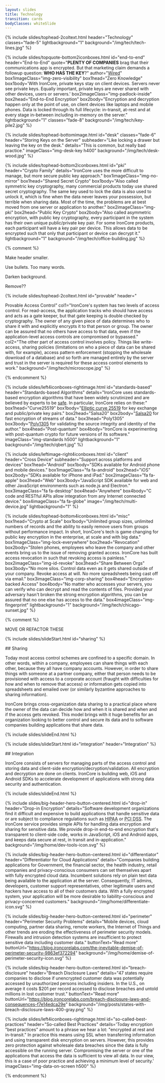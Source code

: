 ```yaml
---
layout: slides
title: Technology
transition: cards
bodyClasses: whiteSlide
---
```


{% include slides/tophead-2coltext.html
  header="Technology"
  classes="fade-5"
  lightbackground="1"
  background="/img/tech/tech-lines.jpg"
%}

{% include slides/topquote-bottom2iconboxes.html
  id="end-to-end"
  header="End-to-End"
  quote="**PLENTY OF COMPANIES** brag that their communications app is encrypted. But that marketing claim demands a followup question: **WHO HAS THE KEY**?"
  author="<a href='https://www.wired.com/2014/11/hacker-lexicon-end-to-end-encryption/' target='_blank'><u>Wired</u></a>"
  box1imageClass="img-zero-visibility"
  box1head="Zero Knowledge"
  box1body='With IronCore, private keys stay on client devices. Servers never see private keys. Equally important, private keys are never shared with other devices, users or servers.'
  box2imageClass="img-padlock-inside"
  box2head="End-to-End Encryption"
  box2body="Encryption and decryption happen only at the point of use, on client devices like laptops and mobile phones. Data is locked through its full lifecycle: in-transit, at-rest and at every stage in-between including in-memory on the server."
  lightbackground="1"
  classes="fade-8"
  background="/img/tech/key-pile2.jpg"
%}

{% include slides/tophead-bottomimage.html
  id="desk"
  classes="fade-6"
  header="Storing Keys on the Server"
  subheader="Like locking a drawer but leaving the key on the desk."
  details="This is common, but really bad practice."
  imageClass="img-desk-key h400"
  background="/img/tech/desk-wood.jpg"
%}

{% include slides/tophead-bottom2iconboxes.html
  id="pki"
  header="Crypto Family"
  details="IronCore uses the more difficult to manage, but more secure public key approach."
  box1imageClass="img-no-mirror"
  box1head="Shared Secret Crypto"
  box1body="Also called symmetric key cryptography, many commercial products today use shared secret cryptography. The same key used to lock the data is also used to unlock it, which is fine when the data never leaves your possession, but terrible when sharing data. Most of the time, the problems are at best moved from one server or application to another."
  box2imageClass="img-pki"
  box2head="Public Key Crypto"
  box2body="Also called asymmetric encryption, with public key cryptography, every participant in the system has their own unique public/private key pair. For some IronCore products, each participant will have a key pair per device.  This allows data to be encrypted such that only that participant or device can decrypt it."
  lightbackground="1"
  background="/img/tech/office-building.jpg"
%}

{% comment %}

Make header smaller.

Use bullets.  Too many words.

Darken background.

Remove??


{% include slides/tophead-2coltext.html
  id="provable"
  header="<div class='h1em show-image img-fingerprint'></div>Provable Access Control"
  col1="IronCore's system has two levels of access control.  For read-access, the application tracks who should have access and acts as a gate keeper, but that gate keeping is double checked by cryptography.  The owner of any given piece of data determines who to share it with and explicitly encrypts it to that person or group. The owner can be assured that no others have access to that data, even if the application-level access controls are compromised or bypassed."
  col2="The other part of access control involves policy.  Things like write-access, sharing policies (limitations on who a piece of data can be shared with, for example), access pattern enforcement (stopping the wholesale download of a database) and so forth are managed entirely by the server and trust in the server is required for these access control elements to work."
  background="/img/tech/microscope.jpg"
%}

{% endcomment %}

{% include slides/left4iconboxes-rightimage.html
  id="standards-based"
  header="Standards-based Algorithms"
  details="IronCore uses standards-based encryption algorithms that have been widely scrutinized and are believed by experts to be <a href='https://safecurves.cr.yp.to/'>safe</a>.  In particular, IronCore relies on these:"
  box1head="Curve25519"
  box1body="<a href='https://cr.yp.to/ecdh.html'>Elliptic curve 25519</a> for key exchange and public/private key pairs."
  box2head="Salsa20"
  box2body="<a href='https://cr.yp.to/salsa20.html'>Salsa20</a> for fast encryption of streams of data."
  box3head="Poly1305"
  box3body="<a href='https://cr.yp.to/mac.html'>Poly1305</a> for validating the source integrity and identity of the author."
  box4head="Post-quantum"
  box4body="IronCore is experimenting with post-quantum crypto for future versions of its software."
  imageClass="img-standards h500"
  lightbackground="1"
  background="/img/tech/qbert.jpg"
%}

{% include slides/leftimage-right4iconboxes.html
  id="client"
  header="Cross Device"
  subheader="Support across platforms and devices"
  box1head="Android"
  box1body="SDKs available for Android phone and mobile devices."
  box1imageClass="fa fa-android"
  box2head="iOS"
  box2body="SDKs available for iPhone and iPad."
  box2imageClass="fa fa-apple"
  box3head="Web"
  box3body="JavaScript SDK available for web and other JavaScript environments such as node.js and Electron."
  box3imageClass="fa fa-desktop"
  box4head="Anywhere"
  box4body="C code and RESTful APIs allow integration from any Internet connected device."
  box4imageClass="fa fa-globe"
  image="/img/tech/multi-device.jpg"
  lightbackground="1"
%}

{% include slides/tophead-bottom4iconboxes.html
  id="misc"
  box1head="Crypto at Scale"
  box1body="Unlimited group sizes, unlimited numbers of records and the ability to easily remove users from groups without performance impact. In short, IronCore's tech is game changing for public key encryption in the enterprise, at scale and with big data."
  box1imageClass="img-lock-everywhere"
  box2head="Revocation"
  box2body="Stolen phones, employees who leave the company and other events bring us to the issue of removing granted access. IronCore has built access revocation in such that revoking access is painless."
  box2imageClass="img-id-revoke"
  box3head="Share Between Orgs"
  box3body="No more silos. Control data even as it gets shared outside of your company. Revoke access at will. No more spreadsheets being cast off via email."
  box3imageClass="img-corp-sharing"
  box4head="Encryption-backed Access"
  box4body="No matter who accesses your servers, you can verify who can decrypt and read the contents of files. Provided your adversary hasn't broken the strong encryption algorithms, you can be assured that no one else has access to the data."
  box4imageClass="img-fingerprint"
  lightbackground="1"
  background="/img/tech/chicago-sunset.jpg"
%}









{% comment %}

MOVE OR REFACTOR THESE

{% include slides/slideStart.html id="sharing" %}
<div markdown="1">
## Sharing

Today most access control schemes are confined to a specific domain. In other words, within a company, employees can share things with each other, because they all have company accounts.  However, in order to share things with someone at a partner company, either that person needs to be provisioned with access to a corporate account (fraught with difficulties for how and when to remove that access) or information gets copied into spreadsheets and emailed over (or similarly byzantine approaches to sharing information).

IronCore brings cross-organization data sharing to a practical place where the owner of the data can decide how and when it is shared and when and if the access gets revoked.  This model brings with it huge benefits for an organization looking to better control and secure its data and to software companies building applications that share data.

</div>
{% include slides/slideEnd.html %}


{% include slides/slideStart.html id="integration" header="Integration" %}
<div markdown="1">
## Integration

IronCore consists of servers for managing parts of the access control and storing data and client-side encryption/decryption/validation.  All encryption and decryption are done on clients.  IronCore is building web, iOS and Android SDKs to accelerate development of applications with strong data security and authentication.


</div>
{% include slides/slideEnd.html %}

{% include slides/big-header-hero-button-centered.html
  id="drop-in"
  header="Drop-in Encryption"
  details="Software development organizations find it difficult and expensive to build applications that handle sensitive data or are subject to compliance regulations such as <abbr title='Health Insurance Portability and Accountability Act - requires secure handling of protected health information'>HIPAA</abbr> or <abbr title='Payment Card Industry Data Security Standards - requires secure handling of credit card related information'>PCI DSS</abbr>.
  The IronCore service provides simple APIs for handling data encryption and sharing for sensitive data. We provide drop-in end-to-end encryption that's transparent to client-side code, works in JavaScript, iOS and Android apps, and keeps data secure at rest, in transit and in-application."
  background="/img/home/dev-tools-icon.svg"
%}

{% include slides/big-header-hero-button-centered.html
  id="differentiator"
  header="Differentiator for Cloud Applications"
  details="Companies building applications for Government, the financial sector, the health industry, retail companies and privacy-conscious consumers can set themselves apart with fully encrypted cloud data. Incumbent solutions rely on plain text data being available to the application at the server.  Consequently, IT admins, developers, customer support representatives, other legitimate users and hackers have access to all of their customers data. With a fully encrypted system, your application will be more desirable to liability-conscious and privacy-concerned customers."
  background="/img/home/differentiate-icon.svg"
%}

{% include slides/big-header-hero-button-centered.html
  id="perimeter"
  header="Perimeter Security Problems"
  details="Mobile devices, cloud computing, partner data sharing, remote workers, the Internet of Things and other trends are eroding the effectiveness of perimeter security models.  Firewalls and intrusion detection systems are insufficient to protect sensitive data including customer data."
  buttonText="Read more"
  buttonUrl="https://blog.ironcorelabs.com/the-inevitable-demise-of-perimeter-security-9863ef372294"
  background="/img/home/demise-of-perimeter-security-icon.svg"
%}

{% include slides/big-header-hero-button-centered.html
  id="breach-disclosure"
  header="Breach Disclosure Laws"
  details="47 states require companies to disclose if unencrypted customer data was potentially accessed by unauthorized persons including insiders.  In the U.S., on average it costs $201 per record accessed to disclose breaches and untold millions in lost customer trust."
  buttonText="Read more"
  buttonUrl="https://blog.ironcorelabs.com/breach-disclosure-laws-and-consequences-f7e14edca29e"
  background="/img/posts/states-with-breach-disclosure-laws-400-gray.png"
%}

<!--<i class="fa fa-cubes"></i> <i class="fa fa-key"></i> <i class="fa fa-puzzle-piece"></i> <i class="fa fa-shield"></i> <i class="fa fa-terminal"></i> <i class="fa fa-lock"></i> <i class="fa fa-code"></i>-->

{% include slides/left4iconboxes-rightimage.html
  id="so-called-best-practices"
  header="So-called Best Practices"
  details='Today encryption "best practices" amount to a phrase we hear a lot: "encrypted at rest and in-transit."  In practice this means using SSL when transferring information and using transparent disk encryption on servers.  However, this provides zero protection against wholesale data breaches since the data is fully accessible on the running server.  Compromising the server or one of the applications that access the data is sufficient to view all data. In our view, this is a case of poor practice and achieving a minimum level of security.'
  imageClass="img-data-on-screen h500"
%}

{% endcomment %}
